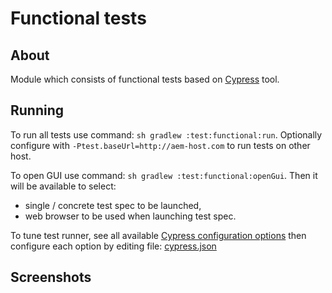# Functional tests

## About

Module which consists of functional tests based on [Cypress](https://www.cypress.io/) tool.

## Running

To run all tests use command: `sh gradlew :test:functional:run`. 
Optionally configure with `-Ptest.baseUrl=http://aem-host.com` to run tests on other host.

To open GUI use command: `sh gradlew :test:functional:openGui`.
Then it will be available to select:

 * single / concrete test spec to be launched,
 * web browser to be used when launching test spec. 
 
 
To tune test runner, see all available [Cypress configuration options](https://docs.cypress.io/guides/references/configuration.html#Options) then configure each option by editing file: [cypress.json](cypress.json)

## Screenshots 
